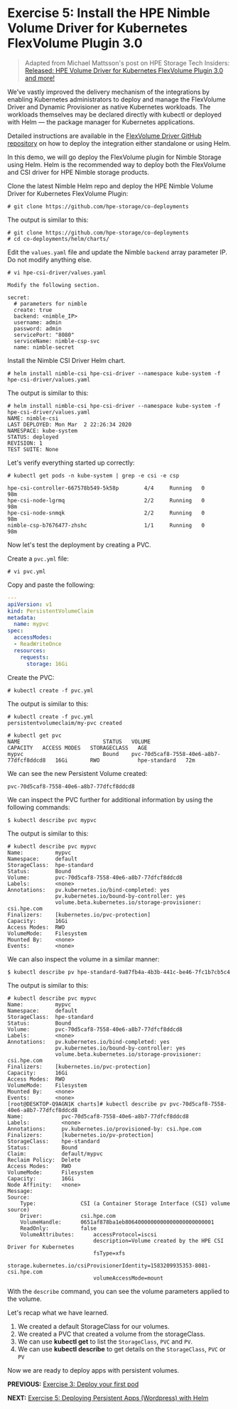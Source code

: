 # Exercise 5: Install the HPE Nimble Volume Driver for Kubernetes FlexVolume Plugin 3.0

>Adapted from Michael Mattsson's post on HPE Storage Tech Insiders: [Released: HPE Volume Driver for Kubernetes FlexVolume Plugin 3.0 and more!](https://community.hpe.com/t5/HPE-Storage-Tech-Insiders/Released-HPE-Volume-Driver-for-Kubernetes-FlexVolume-Plugin-3-0/ba-p/7063875#.Xa87O-hKiUk)


We’ve vastly improved the delivery mechanism of the integrations by enabling Kubernetes administrators to deploy and manage the FlexVolume Driver and Dynamic Provisioner as native Kubernetes workloads. The workloads themselves may be declared directly with kubectl or deployed with Helm — the package manager for Kubernetes applications.

Detailed instructions are available in the [FlexVolume Driver GitHub repository](https://github.com/hpe-storage/flexvolume-driver) on how to deploy the integration either standalone or using Helm.

In this demo, we will go deploy the FlexVolume plugin for Nimble Storage using Helm. Helm is the recommended way to deploy both the FlexVolume and CSI driver for HPE Nimble storage products.

Clone the latest Nimble Helm repo and deploy the HPE Nimble Volume Driver for Kubernetes FlexVolume Plugin:

```
# git clone https://github.com/hpe-storage/co-deployments
```

The output is similar to this:
```
# git clone https://github.com/hpe-storage/co-deployments
# cd co-deployments/helm/charts/
```

Edit the `values.yaml` file and update the Nimble `backend` array parameter IP. Do not modify anything else.
```
# vi hpe-csi-driver/values.yaml

Modify the following section.

secret:
  # parameters for nimble
  create: true
  backend: <nimble_IP>
  username: admin
  password: admin
  servicePort: "8080"
  serviceName: nimble-csp-svc
  name: nimble-secret
```

Install the Nimble CSI Driver Helm chart.
```
# helm install nimble-csi hpe-csi-driver --namespace kube-system -f hpe-csi-driver/values.yaml
```

The output is similar to this:
```
# helm install nimble-csi hpe-csi-driver --namespace kube-system -f hpe-csi-driver/values.yaml
NAME: nimble-csi
LAST DEPLOYED: Mon Mar  2 22:26:34 2020
NAMESPACE: kube-system
STATUS: deployed
REVISION: 1
TEST SUITE: None
```

Let's verify everything started up correctly:

```
# kubectl get pods -n kube-system | grep -e csi -e csp

hpe-csi-controller-667578b549-5k58p        4/4     Running   0          98m
hpe-csi-node-lgrmq                         2/2     Running   0          98m
hpe-csi-node-snmqk                         2/2     Running   0          98m
nimble-csp-b7676477-zhshc                  1/1     Running   0          98m

```

Now let's test the deployment by creating a PVC.

Create a `pvc.yml` file:

```
# vi pvc.yml
```

Copy and paste the following:
```yaml
---
apiVersion: v1
kind: PersistentVolumeClaim
metadata:
  name: mypvc
spec:
  accessModes:
  - ReadWriteOnce
  resources:
    requests:
      storage: 16Gi
```

Create the PVC:

```
# kubectl create -f pvc.yml
```

The output is similar to this:
```
# kubectl create -f pvc.yml
persistentvolumeclaim/my-pvc created

# kubectl get pvc
NAME                          STATUS   VOLUME                                     CAPACITY   ACCESS MODES   STORAGECLASS   AGE
mypvc                         Bound    pvc-70d5caf8-7558-40e6-a8b7-77dfcf8ddcd8   16Gi       RWO            hpe-standard   72m
```

We can see the new Persistent Volume created:
```
pvc-70d5caf8-7558-40e6-a8b7-77dfcf8ddcd8
```

We can inspect the PVC further for additional information by using the following commands:

```
$ kubectl describe pvc mypvc
```

The output is similar to this:
```
# kubectl describe pvc mypvc
Name:          mypvc
Namespace:     default
StorageClass:  hpe-standard
Status:        Bound
Volume:        pvc-70d5caf8-7558-40e6-a8b7-77dfcf8ddcd8
Labels:        <none>
Annotations:   pv.kubernetes.io/bind-completed: yes
               pv.kubernetes.io/bound-by-controller: yes
               volume.beta.kubernetes.io/storage-provisioner: csi.hpe.com
Finalizers:    [kubernetes.io/pvc-protection]
Capacity:      16Gi
Access Modes:  RWO
VolumeMode:    Filesystem
Mounted By:    <none>
Events:        <none>
```

We can also inspect the volume in a similar manner:
```
$ kubectl describe pv hpe-standard-9a87fb4a-4b3b-441c-be46-7fc1b7cb5c4
```

The output is similar to this:
```
# kubectl describe pvc mypvc
Name:          mypvc
Namespace:     default
StorageClass:  hpe-standard
Status:        Bound
Volume:        pvc-70d5caf8-7558-40e6-a8b7-77dfcf8ddcd8
Labels:        <none>
Annotations:   pv.kubernetes.io/bind-completed: yes
               pv.kubernetes.io/bound-by-controller: yes
               volume.beta.kubernetes.io/storage-provisioner: csi.hpe.com
Finalizers:    [kubernetes.io/pvc-protection]
Capacity:      16Gi
Access Modes:  RWO
VolumeMode:    Filesystem
Mounted By:    <none>
Events:        <none>
[root@DESKTOP-Q9AGN1K charts]# kubectl describe pv pvc-70d5caf8-7558-40e6-a8b7-77dfcf8ddcd8
Name:            pvc-70d5caf8-7558-40e6-a8b7-77dfcf8ddcd8
Labels:          <none>
Annotations:     pv.kubernetes.io/provisioned-by: csi.hpe.com
Finalizers:      [kubernetes.io/pv-protection]
StorageClass:    hpe-standard
Status:          Bound
Claim:           default/mypvc
Reclaim Policy:  Delete
Access Modes:    RWO
VolumeMode:      Filesystem
Capacity:        16Gi
Node Affinity:   <none>
Message:
Source:
    Type:              CSI (a Container Storage Interface (CSI) volume source)
    Driver:            csi.hpe.com
    VolumeHandle:      0651af878ba1eb8064000000000000000000000001
    ReadOnly:          false
    VolumeAttributes:      accessProtocol=iscsi
                           description=Volume created by the HPE CSI Driver for Kubernetes
                           fsType=xfs
                           storage.kubernetes.io/csiProvisionerIdentity=1583209935353-8081-csi.hpe.com
                           volumeAccessMode=mount
```

With the `describe` command, you can see the volume parameters applied to the volume.

Let's recap what we have learned.

1. We created a default StorageClass for our volumes.
2. We created a PVC that created a volume from the storageClass.
3. We can use **kubectl get** to list the `StorageClass`, `PVC` and `PV`.
4. We can use **kubectl describe** to get details on the `StorageClass`, `PVC` or `PV`

Now we are ready to deploy apps with persistent volumes.


**PREVIOUS:** [Exercise 3: Deploy your first pod](deploy_first_pod.md)

**NEXT:** [Exercise 5: Deploying Persistent Apps (Wordpress) with Helm](deploy_app_helm.md)

